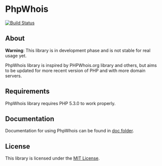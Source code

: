 # PhpWhois

[![Build Status](https://secure.travis-ci.org/maastermedia/phpwhois.png?branch=master)](http://travis-ci.org/maastermedia/phpwhois)

## About

**Warning**: This library is in development phase and is not stable for real usage yet.

PhpWhois library is inspired by PHPWhois.org library and others, but aims to be updated for more recent version of PHP and with more domain servers.

## Requirements

PhpWhois library requires PHP 5.3.0 to work properly.

## Documentation

Documentation for using PhpWhois can be found in [doc folder](doc).

## License

This library is licensed under the [MIT License](LICENSE).
